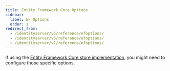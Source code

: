 ```yaml
---
title: Entity Framework Core Options
sidebar:
  label: EF Options
  order: 1
redirect_from:
  - /identityserver/v5/reference/efoptions/
  - /identityserver/v6/reference/efoptions/
  - /identityserver/v7/reference/efoptions/
---
```


If using the [Entity Framework Core store implementation](/identityserver/v7/data/ef), you might need to configure those specific options.
